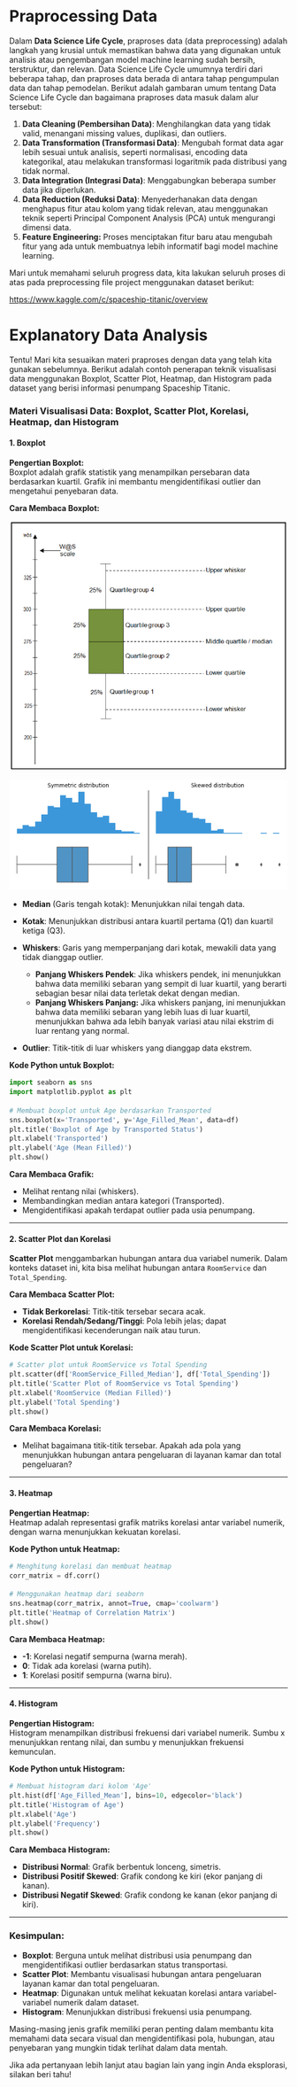 # Praprocessing Data

Dalam **Data Science Life Cycle**, praproses data (data preprocessing) adalah langkah yang krusial untuk memastikan bahwa data yang digunakan untuk analisis atau pengembangan model machine learning sudah bersih, terstruktur, dan relevan. Data Science Life Cycle umumnya terdiri dari beberapa tahap, dan praproses data berada di antara tahap pengumpulan data dan tahap pemodelan. Berikut adalah gambaran umum tentang Data Science Life Cycle dan bagaimana praproses data masuk dalam alur tersebut:

1. **Data Cleaning (Pembersihan Data)**: Menghilangkan data yang tidak valid, menangani missing values, duplikasi, dan outliers.
2. **Data Transformation (Transformasi Data)**: Mengubah format data agar lebih sesuai untuk analisis, seperti normalisasi, encoding data kategorikal, atau melakukan transformasi logaritmik pada distribusi yang tidak normal.
3. **Data Integration (Integrasi Data)**: Menggabungkan beberapa sumber data jika diperlukan.
4. **Data Reduction (Reduksi Data)**: Menyederhanakan data dengan menghapus fitur atau kolom yang tidak relevan, atau menggunakan teknik seperti Principal Component Analysis (PCA) untuk mengurangi dimensi data.
5. **Feature Engineering:** Proses menciptakan fitur baru atau mengubah fitur yang ada untuk membuatnya lebih informatif bagi model machine learning.

Mari untuk memahami seluruh progress data, kita lakukan seluruh proses di atas pada preprocessing file project menggunakan dataset berikut:

https://www.kaggle.com/c/spaceship-titanic/overview

# Explanatory Data Analysis

Tentu! Mari kita sesuaikan materi praproses dengan data yang telah kita gunakan sebelumnya. Berikut adalah contoh penerapan teknik visualisasi data menggunakan Boxplot, Scatter Plot, Heatmap, dan Histogram pada dataset yang berisi informasi penumpang Spaceship Titanic.

### Materi Visualisasi Data: Boxplot, Scatter Plot, Korelasi, Heatmap, dan Histogram

#### 1. **Boxplot**

**Pengertian Boxplot:**  
Boxplot adalah grafik statistik yang menampilkan persebaran data berdasarkan kuartil. Grafik ini membantu mengidentifikasi outlier dan mengetahui penyebaran data.

**Cara Membaca Boxplot:**

![alt text](image.png)

![alt text](image-1.png)

- **Median** (Garis tengah kotak): Menunjukkan nilai tengah data.
- **Kotak**: Menunjukkan distribusi antara kuartil pertama (Q1) dan kuartil ketiga (Q3).
- **Whiskers**: Garis yang memperpanjang dari kotak, mewakili data yang tidak dianggap outlier.
    - **Panjang Whiskers Pendek**: Jika whiskers pendek, ini menunjukkan bahwa data memiliki sebaran yang sempit di luar kuartil, yang berarti sebagian besar nilai data terletak dekat dengan median.
    - **Panjang Whiskers Panjang:** Jika whiskers panjang, ini menunjukkan bahwa data memiliki sebaran yang lebih luas di luar kuartil, menunjukkan bahwa ada lebih banyak variasi atau nilai ekstrim di luar rentang yang normal.

- **Outlier**: Titik-titik di luar whiskers yang dianggap data ekstrem.

**Kode Python untuk Boxplot:**

```python
import seaborn as sns
import matplotlib.pyplot as plt

# Membuat boxplot untuk Age berdasarkan Transported
sns.boxplot(x='Transported', y='Age_Filled_Mean', data=df)
plt.title('Boxplot of Age by Transported Status')
plt.xlabel('Transported')
plt.ylabel('Age (Mean Filled)')
plt.show()
```

**Cara Membaca Grafik:**

- Melihat rentang nilai (whiskers).
- Membandingkan median antara kategori (Transported).
- Mengidentifikasi apakah terdapat outlier pada usia penumpang.

---

#### 2. **Scatter Plot dan Korelasi**

**Scatter Plot** menggambarkan hubungan antara dua variabel numerik. Dalam konteks dataset ini, kita bisa melihat hubungan antara `RoomService` dan `Total_Spending`.

**Cara Membaca Scatter Plot:**

- **Tidak Berkorelasi**: Titik-titik tersebar secara acak.
- **Korelasi Rendah/Sedang/Tinggi**: Pola lebih jelas; dapat mengidentifikasi kecenderungan naik atau turun.

**Kode Scatter Plot untuk Korelasi:**

```python
# Scatter plot untuk RoomService vs Total Spending
plt.scatter(df['RoomService_Filled_Median'], df['Total_Spending'])
plt.title('Scatter Plot of RoomService vs Total Spending')
plt.xlabel('RoomService (Median Filled)')
plt.ylabel('Total Spending')
plt.show()
```

**Cara Membaca Korelasi:**

- Melihat bagaimana titik-titik tersebar. Apakah ada pola yang menunjukkan hubungan antara pengeluaran di layanan kamar dan total pengeluaran?

---

#### 3. **Heatmap**

**Pengertian Heatmap:**  
Heatmap adalah representasi grafik matriks korelasi antar variabel numerik, dengan warna menunjukkan kekuatan korelasi.

**Kode Python untuk Heatmap:**

```python
# Menghitung korelasi dan membuat heatmap
corr_matrix = df.corr()

# Menggunakan heatmap dari seaborn
sns.heatmap(corr_matrix, annot=True, cmap='coolwarm')
plt.title('Heatmap of Correlation Matrix')
plt.show()
```

**Cara Membaca Heatmap:**

- **-1**: Korelasi negatif sempurna (warna merah).
- **0**: Tidak ada korelasi (warna putih).
- **1**: Korelasi positif sempurna (warna biru).

---

#### 4. **Histogram**

**Pengertian Histogram:**  
Histogram menampilkan distribusi frekuensi dari variabel numerik. Sumbu x menunjukkan rentang nilai, dan sumbu y menunjukkan frekuensi kemunculan.

**Kode Python untuk Histogram:**

```python
# Membuat histogram dari kolom 'Age'
plt.hist(df['Age_Filled_Mean'], bins=10, edgecolor='black')
plt.title('Histogram of Age')
plt.xlabel('Age')
plt.ylabel('Frequency')
plt.show()
```

**Cara Membaca Histogram:**

- **Distribusi Normal**: Grafik berbentuk lonceng, simetris.
- **Distribusi Positif Skewed**: Grafik condong ke kiri (ekor panjang di kanan).
- **Distribusi Negatif Skewed**: Grafik condong ke kanan (ekor panjang di kiri).

---

### Kesimpulan:

- **Boxplot**: Berguna untuk melihat distribusi usia penumpang dan mengidentifikasi outlier berdasarkan status transportasi.
- **Scatter Plot**: Membantu visualisasi hubungan antara pengeluaran layanan kamar dan total pengeluaran.
- **Heatmap**: Digunakan untuk melihat kekuatan korelasi antara variabel-variabel numerik dalam dataset.
- **Histogram**: Menunjukkan distribusi frekuensi usia penumpang.

Masing-masing jenis grafik memiliki peran penting dalam membantu kita memahami data secara visual dan mengidentifikasi pola, hubungan, atau penyebaran yang mungkin tidak terlihat dalam data mentah.

Jika ada pertanyaan lebih lanjut atau bagian lain yang ingin Anda eksplorasi, silakan beri tahu!
